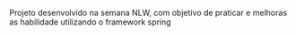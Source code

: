 Projeto desenvolvido na semana NLW, com objetivo de praticar e melhoras as habilidade utilizando o framework spring
